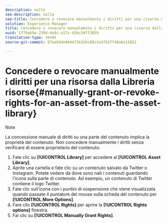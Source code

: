 ```yaml
---
description: nulle
seo-description: nulle
seo-title: Concedere o revocare manualmente i diritti per una risorsa dalla Libreria risorse
solution: Experience Manager
title: Concedere o revocare manualmente i diritti per una risorsa dalla Libreria risorse
uuid: 1f70ab9a-239d-4a9c-a17c-d2bc54ff3859
translation-type: tm+mt
source-git-commit: 67aeb3de964473b326c88c3a3f81ff48a6a12652

---
```



# Concedere o revocare manualmente i diritti per una risorsa dalla Libreria risorse{#manually-grant-or-revoke-rights-for-an-asset-from-the-asset-library}

>[!NOTE]
>
>La concessione manuale di diritti su una parte del contenuto implica la proprietà del contenuto. Non concedere manualmente i diritti senza verificare di essere proprietario del contenuto.

1. Fate clic su **[!UICONTROL Library]** per accedere al **[!UICONTROL Asset Library]**.
1. Aprite una cartella e fate clic su un contenuto salvato da Twitter o Instagram. Potete vedere da dove sono nati i contenuti guardando l'icona sulla parte di contenuto. Ad esempio, un contenuto di Twitter contiene il logo Twitter.
1. Fate clic sull'icona con i puntini di sospensione che viene visualizzata quando passate il puntatore del mouse sulla scheda del contenuto per **[!UICONTROL More Options]**.
1. Fare clic **[!UICONTROL Rights]** per aprire la **[!UICONTROL Rights options]** finestra.
1. Fai clic su **[!UICONTROL Manually Grant Rights]**.
